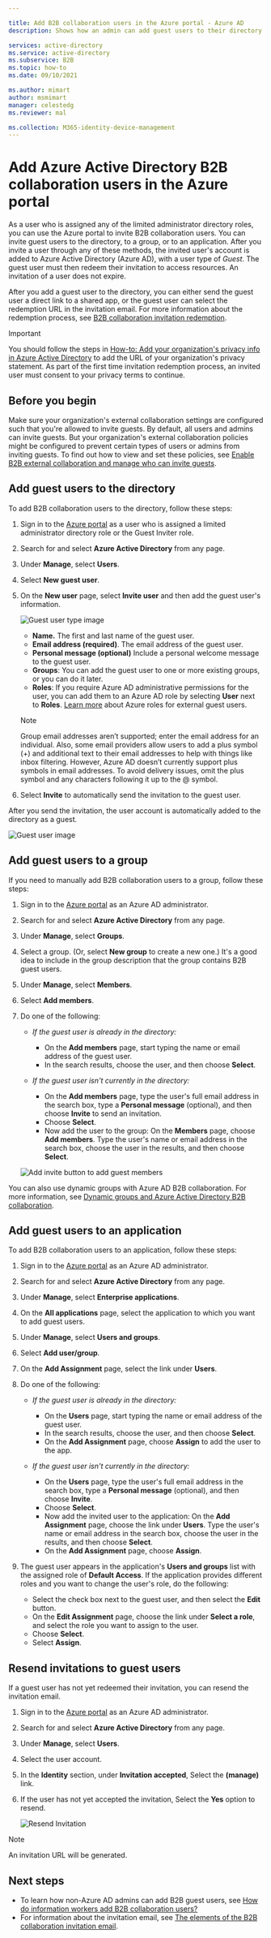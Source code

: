 ```yaml
---

title: Add B2B collaboration users in the Azure portal - Azure AD
description: Shows how an admin can add guest users to their directory from a partner organization using Azure Active Directory (Azure AD) B2B collaboration.

services: active-directory
ms.service: active-directory
ms.subservice: B2B
ms.topic: how-to
ms.date: 09/10/2021

ms.author: mimart
author: msmimart
manager: celestedg
ms.reviewer: mal

ms.collection: M365-identity-device-management
---
```


# Add Azure Active Directory B2B collaboration users in the Azure portal

As a user who is assigned any of the limited administrator directory roles, you can use the Azure portal to invite B2B collaboration users. You can invite guest users to the directory, to a group, or to an application. After you invite a user through any of these methods, the invited user's account is added to Azure Active Directory (Azure AD), with a user type of *Guest*. The guest user must then redeem their invitation to access resources. An invitation of a user does not expire.

After you add a guest user to the directory, you can either send the guest user a direct link to a shared app, or the guest user can select the redemption URL in the invitation email. For more information about the redemption process, see [B2B collaboration invitation redemption](redemption-experience.md).

> [!IMPORTANT]
> You should follow the steps in [How-to: Add your organization's privacy info in Azure Active Directory](../fundamentals/active-directory-properties-area.md) to add the URL of your organization's privacy statement. As part of the first time invitation redemption process, an invited user must consent to your privacy terms to continue. 

## Before you begin

Make sure your organization's external collaboration settings are configured such that you're allowed to invite guests. By default, all users and admins can invite guests. But your organization's external collaboration policies might be configured to prevent certain types of users or admins from inviting guests. To find out how to view and set these policies, see [Enable B2B external collaboration and manage who can invite guests](delegate-invitations.md).

## Add guest users to the directory

To add B2B collaboration users to the directory, follow these steps:

1. Sign in to the [Azure portal](https://portal.azure.com) as a user who is assigned a limited administrator directory role or the Guest Inviter role.
2. Search for and select **Azure Active Directory** from any page.
3. Under **Manage**, select **Users**.
4. Select **New guest user**.
5. On the **New user** page, select **Invite user** and then add the guest user's information.

   ![Guest user type image](media/add-users-administrator/invite-user.png)

      - **Name.** The first and last name of the guest user.
   - **Email address (required)**. The email address of the guest user.
   - **Personal message (optional)** Include a personal welcome message to the guest user.
   - **Groups**: You can add the guest user to one or more existing groups, or you can do it later.
   -  **Roles**: If you require Azure AD administrative permissions for the user, you can add them to an Azure AD role by selecting **User** next to **Roles**.  [Learn more](../../role-based-access-control/role-assignments-external-users.md) about Azure roles for external guest users.

   > [!NOTE]
   > Group email addresses aren’t supported; enter the email address for an individual. Also, some email providers allow users to add a plus symbol (+) and additional text to their email addresses to help with things like inbox filtering. However, Azure AD doesn’t currently support plus symbols in email addresses. To avoid delivery issues, omit the plus symbol and any characters following it up to the @ symbol.
6. Select **Invite** to automatically send the invitation to the guest user. 
 
After you send the invitation, the user account is automatically added to the directory as a guest.

 ![Guest user image](media/add-users-administrator//guest-user-type.png)

## Add guest users to a group
If you need to manually add B2B collaboration users to a group, follow these steps:

1. Sign in to the [Azure portal](https://portal.azure.com) as an Azure AD administrator.
2. Search for and select **Azure Active Directory** from any page.
3. Under **Manage**, select **Groups**.
4. Select a group. (Or, select **New group** to create a new one.) It's a good idea to include in the group description that the group contains B2B guest users.
5. Under **Manage**, select **Members**.
6. Select **Add members**.
7. Do one of the following:

   - *If the guest user is already in the directory:*
      - On the **Add members** page, start typing the name or email address of the guest user.
      - In the search results, choose the user, and then choose **Select**.

   - *If the guest user isn't currently in the directory:*
      - On the **Add members** page, type the user's full email address in the search box, type a **Personal message** (optional), and then choose **Invite** to send an invitation.
      - Choose **Select**.
      - Now add the user to the group: On the **Members** page, choose **Add members**. Type the user's name or email address in the search box, choose the user in the results, and then choose **Select**.

   ![Add invite button to add guest members](./media/add-users-administrator/group-invite.png)
 
You can also use dynamic groups with Azure AD B2B collaboration. For more information, see [Dynamic groups and Azure Active Directory B2B collaboration](use-dynamic-groups.md).

## Add guest users to an application

To add B2B collaboration users to an application, follow these steps:

1. Sign in to the [Azure portal](https://portal.azure.com) as an Azure AD administrator.
2. Search for and select **Azure Active Directory** from any page.
3. Under **Manage**, select **Enterprise applications**.
4. On the **All applications** page, select the application to which you want to add guest users.
5. Under **Manage**, select **Users and groups**.
6. Select **Add user/group**.
7. On the **Add Assignment** page, select the link under **Users**.
8. Do one of the following:

   - *If the guest user is already in the directory:*
      - On the **Users** page, start typing the name or email address of the guest user.
      - In the search results, choose the user, and then choose **Select**.
      - On the **Add Assignment** page, choose **Assign** to add the user to the app.

   - *If the guest user isn't currently in the directory:*
      - On the **Users** page, type the user's full email address in the search box, type a **Personal message** (optional), and then choose **Invite**.
      - Choose **Select**.
      - Now add the invited user to the application: On the **Add Assignment** page, choose the link under **Users**. Type the user's name or email address in the search box, choose the user in the results, and then choose **Select**.
      - On the **Add Assignment** page, choose **Assign**.

9. The guest user appears in the application's **Users and groups** list with the assigned role of **Default Access**. If the application provides different roles and you want to change the user's role, do the following:

   - Select the check box next to the guest user, and then select the **Edit** button. 
   - On the **Edit Assignment** page, choose the link under **Select a role**, and select the role you want to assign to the user.
   - Choose **Select**.
   - Select **Assign**.

## Resend invitations to guest users

If a guest user has not yet redeemed their invitation, you can resend the invitation email.

1. Sign in to the [Azure portal](https://portal.azure.com) as an Azure AD administrator.
2. Search for and select **Azure Active Directory** from any page.
3. Under **Manage**, select **Users**.
4. Select the user account.
5. In the **Identity** section, under **Invitation accepted**, Select the **(manage)** link. 
6. If the user has not yet accepted the invitation, Select the **Yes** option to resend.

    ![Resend Invitation](./media/add-users-administrator/resend-invitation.png)

> [!NOTE]
> An invitation URL will be generated.

## Next steps

- To learn how non-Azure AD admins can add B2B guest users, see [How do information workers add B2B collaboration users?](add-users-information-worker.md)
- For information about the invitation email, see [The elements of the B2B collaboration invitation email](invitation-email-elements.md).